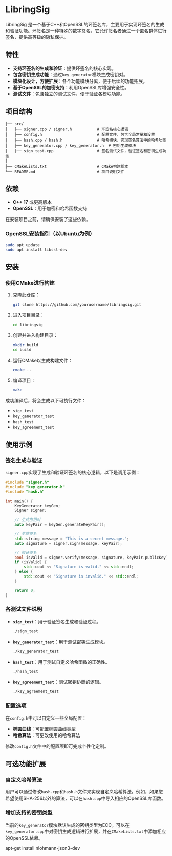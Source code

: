 # LibringSig

LibringSig 是一个基于C++和OpenSSL的环签名库，主要用于实现环签名的生成和验证功能。环签名是一种特殊的数字签名，它允许签名者通过一个匿名群体进行签名，提供高等级的隐私保护。

## 特性

- **支持环签名的生成和验证**：提供环签名的核心实现。
- **包含密钥生成功能**：通过`key_generator`模块生成密钥对。
- **模块化设计，方便扩展**：各个功能模块分离，便于后续的功能拓展。
- **基于OpenSSL的加密支持**：利用OpenSSL库增强安全性。
- **测试文件**：包含独立的测试文件，便于验证各模块功能。

## 项目结构

```plaintext
├── src/
│   ├── signer.cpp / signer.h           # 环签名核心逻辑
│   ├── config.h                        # 配置文件，包含全局常量和设置
│   ├── hash.cpp / hash.h               # 哈希模块，实现签名算法中的哈希功能
│   ├── key_generator.cpp / key_generator.h  # 密钥生成模块
│   ├── sign_test.cpp                   # 签名测试文件，验证签名和密钥生成功能
│
├── CMakeLists.txt                      # CMake构建脚本
└── README.md                           # 项目说明文件
```

## 依赖

- **C++ 17** 或更高版本
- **OpenSSL**：用于加密和哈希函数支持

在安装项目之前，请确保安装了这些依赖。

### OpenSSL安装指引（以Ubuntu为例）

```bash
sudo apt update
sudo apt install libssl-dev
```

## 安装

### 使用CMake进行构建

1. 克隆此仓库：

    ```bash
    git clone https://github.com/yourusername/libringsig.git
    ```

2. 进入项目目录：

    ```bash
    cd libringsig
    ```

3. 创建并进入构建目录：

    ```bash
    mkdir build
    cd build
    ```

4. 运行CMake以生成构建文件：

    ```bash
    cmake ..
    ```

5. 编译项目：

    ```bash
    make
    ```

成功编译后，将会生成以下可执行文件：

- `sign_test`
- `key_generator_test`
- `hash_test`
- `key_agreement_test`

## 使用示例

### 签名生成与验证

`signer.cpp`实现了生成和验证环签名的核心逻辑，以下是调用示例：

```cpp
#include "signer.h"
#include "key_generator.h"
#include "hash.h"

int main() {
    KeyGenerator keyGen;
    Signer signer;

    // 生成密钥对
    auto keyPair = keyGen.generateKeyPair();

    // 生成签名
    std::string message = "This is a secret message.";
    auto signature = signer.sign(message, keyPair);

    // 验证签名
    bool isValid = signer.verify(message, signature, keyPair.publicKey);
    if (isValid) {
        std::cout << "Signature is valid." << std::endl;
    } else {
        std::cout << "Signature is invalid." << std::endl;
    }

    return 0;
}
```

### 各测试文件说明

- **`sign_test`**：用于验证签名生成和验证过程。
    ```bash
    ./sign_test
    ```
- **`key_generator_test`**：用于测试密钥生成模块。
    ```bash
    ./key_generator_test
    ```
- **`hash_test`**：用于测试自定义哈希函数的正确性。
    ```bash
    ./hash_test
    ```
- **`key_agreement_test`**：测试密钥协商的逻辑。
    ```bash
    ./key_agreement_test
    ```

### 配置选项

在`config.h`中可以自定义一些全局配置：

- **椭圆曲线**：可配置椭圆曲线类型
- **哈希算法**：可更改使用的哈希算法

修改`config.h`文件中的配置项即可完成个性化定制。

## 可选功能扩展

### 自定义哈希算法

用户可以通过修改`hash.cpp`和`hash.h`文件来实现自定义哈希算法。例如，如果您希望使用SHA-256以外的算法，可以在`hash.cpp`中导入相应的OpenSSL库函数。

### 增加支持的密钥类型

当前的`key_generator`模块默认生成的密钥类型为ECC。可以在`key_generator.cpp`中对密钥生成逻辑进行扩展，并在`CMakeLists.txt`中添加相应的OpenSSL依赖。



apt-get install nlohmann-json3-dev